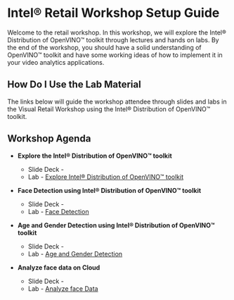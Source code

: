 # Intel® Retail Workshop Setup Guide
Welcome to the retail workshop. In this workshop, we will explore the Intel® Distribution of OpenVINO™ toolkit through lectures and hands on labs. By the end of the workshop, you should have a solid understanding of  OpenVINO™ toolkit and have some working ideas of how to implement it in your video analytics applications.
## How Do I Use the Lab Material
The links below will guide the workshop attendee through slides and labs in the Visual Retail Workshop using the Intel® Distribution of OpenVINO™ toolkit.

## Workshop Agenda
* **Explore the Intel® Distribution of OpenVINO™ toolkit**
    - Slide Deck -
    - Lab - [Explore Intel® Distribution of OpenVINO™ toolkit](./Explore_OpenVINO.md)


* **Face Detection using Intel® Distribution of OpenVINO™ toolkit**
  - Slide Deck -
  - Lab - [Face Detection](./Face_detection.md)


* **Age and Gender Detection using Intel® Distribution of OpenVINO™ toolkit**
  - Slide Deck -
  - Lab - [Age and Gender Detection](./Age_Gender_Detection.md)


* **Analyze face data on Cloud**
    - Slide Deck -
    - Lab - [Analyze face Data](./Analyse_face_data_on_cloud.md)
